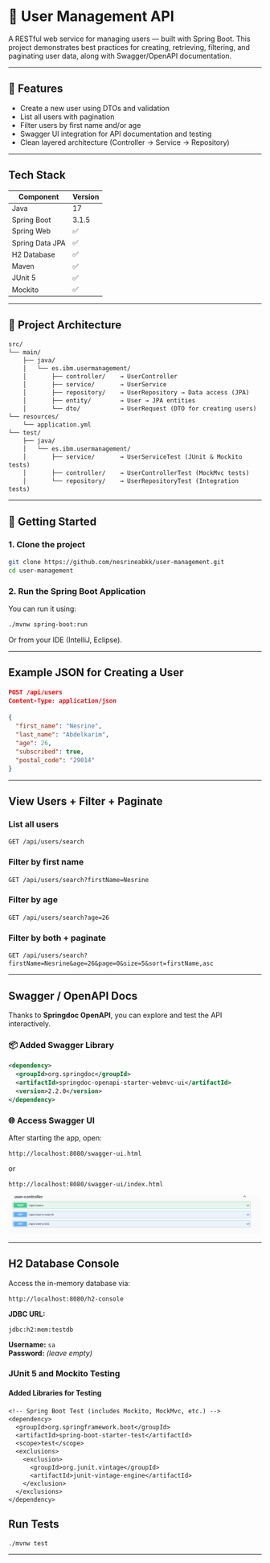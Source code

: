 # 💼 User Management API

A RESTful web service for managing users — built with Spring Boot. This project demonstrates best practices for creating, retrieving, filtering, and paginating user data, along with Swagger/OpenAPI documentation.

---

## 📌 Features

- Create a new user using DTOs and validation
- List all users with pagination
- Filter users by first name and/or age
- Swagger UI integration for API documentation and testing
- Clean layered architecture (Controller → Service → Repository)

---

##  Tech Stack

| Component           | Version |
|---------------------|------|
| Java                | 17   |
| Spring Boot         | 3.1.5 |
| Spring Web          | ✅    |
| Spring Data JPA     | ✅    |
| H2 Database         | ✅    |
| Maven   | ✅  |
| JUnit 5 |	✅ |
| Mockito	 | ✅ |

---

## 📁 Project Architecture

```
src/
└── main/
    ├── java/
    │   └── es.ibm.usermanagement/
    │       ├── controller/    → UserController
    │       ├── service/       → UserService
    │       ├── repository/    → UserRepository → Data access (JPA)
    │       ├── entity/        → User → JPA entities 
    │       └── dto/           → UserRequest (DTO for creating users)
└── resources/
    └── application.yml
└── test/
    ├── java/
    │   └── es.ibm.usermanagement/
    │       ├── service/       → UserServiceTest (JUnit & Mockito tests)
    │       ├── controller/    → UserControllerTest (MockMvc tests)
    │       └── repository/    → UserRepositoryTest (Integration tests)

```

---

## 🚀 Getting Started

### 1. Clone the project

```bash
git clone https://github.com/nesrineabkk/user-management.git
cd user-management

```

### 2. Run the Spring Boot Application

You can run it using:

```bash
./mvnw spring-boot:run
```

Or from your IDE (IntelliJ, Eclipse).

---

##  Example JSON for Creating a User

```json
POST /api/users
Content-Type: application/json

{
  "first_name": "Nesrine",
  "last_name": "Abdelkarim",
  "age": 26,
  "subscribed": true,
  "postal_code": "29014"
}
```

---

##  View Users + Filter + Paginate

### List all users
```http
GET /api/users/search
```

###  Filter by first name
```http
GET /api/users/search?firstName=Nesrine
```

###  Filter by age
```http
GET /api/users/search?age=26
```

###  Filter by both + paginate
```http
GET /api/users/search?firstName=Nesrine&age=26&page=0&size=5&sort=firstName,asc
```

---

## Swagger / OpenAPI Docs

Thanks to **Springdoc OpenAPI**, you can explore and test the API interactively.

### 📦 Added Swagger Library

```xml
<dependency>
  <groupId>org.springdoc</groupId>
  <artifactId>springdoc-openapi-starter-webmvc-ui</artifactId>
  <version>2.2.0</version>
</dependency>
```

### 🌐 Access Swagger UI

After starting the app, open:

```
http://localhost:8080/swagger-ui.html
```
or
```
http://localhost:8080/swagger-ui/index.html
```

![Swagger UI Screenshot](./asstes/swagger.PNG)

---

##  H2 Database Console

Access the in-memory database via:

```
http://localhost:8080/h2-console
```

**JDBC URL:**
```
jdbc:h2:mem:testdb
```
**Username:** `sa`  
**Password:** *(leave empty)*

###  JUnit 5 and Mockito Testing
#### Added Libraries for Testing

```
<!-- Spring Boot Test (includes Mockito, MockMvc, etc.) -->
<dependency>
  <groupId>org.springframework.boot</groupId>
  <artifactId>spring-boot-starter-test</artifactId>
  <scope>test</scope>
  <exclusions>
    <exclusion>
      <groupId>org.junit.vintage</groupId>
      <artifactId>junit-vintage-engine</artifactId>
    </exclusion>
  </exclusions>
</dependency>
```

## Run Tests
```
./mvnw test
```
---


